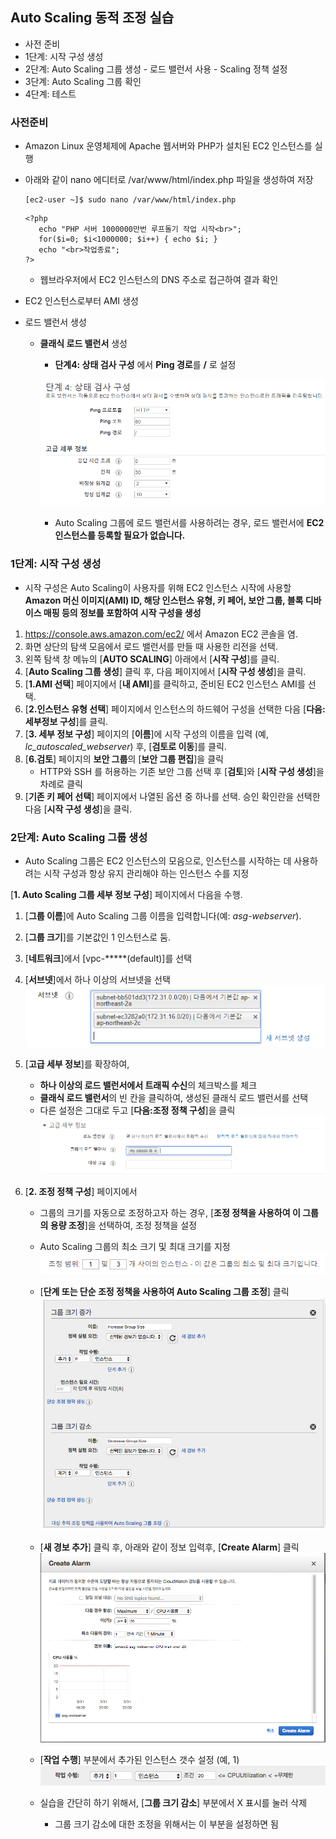## Auto Scaling 동적 조정 실습

- 사전 준비
- 1단계: 시작 구성 생성
- 2단계: Auto Scaling 그룹 생성
		- 로드 밸런서 사용
		- Scaling  정책 설정
- 3단계: Auto Scaling 그룹 확인
- 4단계: 테스트

### 사전준비
- Amazon Linux 운영체제에 Apache 웹서버와 PHP가 설치된 EC2 인스턴스를 실행
- 아래와 같이 nano 에디터로 /var/www/html/index.php 파일을 생성하여 저장

	```
	[ec2-user ~]$ sudo nano /var/www/html/index.php
	```

	```
	<?php
	   echo "PHP 서버 1000000만번 루프돌기 작업 시작<br>";
	   for($i=0; $i<1000000; $i++) { echo $i; }
	   echo "<br>작업종료";
	?>

	```
	- 웹브라우저에서 EC2 인스턴스의 DNS 주소로 접근하여 결과 확인

- EC2 인스턴스로부터 AMI 생성
- 로드 밸런서 생성
	- **클래식 로드 밸런서** 생성
		- **단계4: 상태 검사 구성** 에서 **Ping 경로**를 **/** 로 설정

		![](images/auto-scaling-classic-lb-creation.png)

		- Auto Scaling 그룹에 로드 밸런서를 사용하려는 경우, 로드 밸런서에 **EC2 인스턴스를 등록할 필요가 없습니다.**

### 1단계: 시작 구성 생성
- 시작 구성은 Auto Scaling이 사용자를 위해 EC2 인스턴스 시작에 사용할 **Amazon 머신 이미지(AMI) ID, 해당 인스턴스 유형, 키 페어, 보안 그룹, 블록 디바이스 매핑 등의 정보를 포함하여 시작 구성을 생성**


1. https://console.aws.amazon.com/ec2/ 에서 Amazon EC2 콘솔을 염.
2. 화면 상단의 탐색 모음에서 로드 밸런서를 만들 때 사용한 리전을 선택.
3. 왼쪽 탐색 창 메뉴의 [**AUTO SCALING**] 아래에서 [**시작 구성**]를 클릭.
4. [**Auto Scaling 그룹 생성**] 클릭 후, 다음 페이지에서 [**시작 구성 생성**]을 클릭.
5. [**1.AMI 선택**] 페이지에서 [**내 AMI**]를 클릭하고, 준비된 EC2 인스턴스 AMI를 선택.
6. [**2.인스턴스 유형 선택**] 페이지에서 인스턴스의 하드웨어 구성을 선택한 다음 [**다음: 세부정보 구성**]를 클릭.
7. [**3. 세부 정보 구성**] 페이지의 [**이름**]에 시작 구성의 이름을 입력 (예, *lc\_autoscaled\_webserver*) 후, [**검토로 이동**]를 클릭.
8. [**6.검토**] 페이지의 **보안 그룹**의  [**보안 그룹 편집**]을 클릭
	- HTTP와 SSH 를 허용하는 기존 보안 그룹 선택 후 [**검토**]와 [**시작 구성 생성**]을 차례로 클릭
9. [**기존 키 페어 선택**] 페이지에서 나열된 옵션 중 하나를 선택. 승인 확인란을 선택한 다음 [**시작 구성 생성**]을 클릭.


### 2단계: Auto Scaling 그룹 생성
- Auto Scaling 그룹은 EC2 인스턴스의 모음으로, 인스턴스를 시작하는 데 사용하려는 시작 구성과 항상 유지 관리해야 하는 인스턴스 수를 지정

[**1. Auto Scaling 그룹 세부 정보 구성**] 페이지에서 다음을 수행.

1. [**그룹 이름**]에 Auto Scaling 그룹 이름을 입력합니다(예: *asg-webserver*).
2. [**그룹 크기**]를 기본값인 1 인스턴스로 둠.
3. [**네트워크**]에서 [vpc-*****(default)]를 선택
4. [**서브넷**]에서 하나 이상의 서브넷을 선택
	![](images/auto-scaling-subnet-config.png)

5. [**고급 세부 정보**]를 확장하여,
	- **하나 이상의 로드 밸런서에서 트래픽 수신**의 체크박스를 체크
	- **클래식 로드 밸런서**의 빈 칸을 클릭하여, 생성된 클래식 로드 밸런서를 선택
	- 다른 설정은 그대로 두고 [**다음:조정 정책 구성**]을 클릭
	![](images/auto-scaling-advanced-details.png)

6. [**2. 조정 정책 구성**]  페이지에서
	- 그룹의 크기를 자동으로  조정하고자 하는 경우, [**조정 정책을 사용하여 이 그룹의 용량 조정**]을 선택하여, 조정 정책을 설정
	- Auto Scaling 그룹의 최소 크기 및 최대 크기를 지정
		![](images/auto-scaling-size.png)

	- [**단계 또는 단순 조정 정책을 사용하여 Auto Scaling 그룹 조정**] 클릭
		![](images/auto-scaling-adjusting-group-size.png)
		
	- [**새 경보 추가**] 클릭 후, 아래와 같이 정보 입력후, [**Create Alarm**] 클릭
		![](images/auto-scaling-create-alarm.png)
	
	- [**작업 수행**] 부분에서 추가된 인스턴스 갯수 설정 (예, 1)
	 	![](images/auto-scaling-instance-add.png)
	 	
	- 실습을 간단히 하기 위해서, [**그룹 크기 감소**] 부분에서 X 표시를 눌러 삭제
		- 그룹 크기 감소에 대한 조정을 위해서는 이 부분을 설정하면 됨
	
	<!--
	- **그룹 크기 조정** (대상 추적 조정 정책을 가진 Auto Scaling 그룹 만들기)
		- **지표 유형** 항목 중에 한 가지 선택. 예, *평균 CPU 사용률*
		- **대상 값** 지정, 예, *20*
-->
	- [**검토**] 클릭.

7. [**Auto Scaling 그룹 생성**] 클릭

### 3단계: Auto Scaling 그룹 확인
1. [**Auto Scaling 그룹**] 페이지에서 방금 생성한 Auto Scaling 그룹을 선택합니다.
2. [**활동 기록**] 탭의 [**상태**] 열에 Auto Scaling 그룹에서 인스턴스를 시작했는지 여부가 표시됩니다.
3. [**인스턴스**] 탭의 [**수명 주기**] 열에 인스턴스의 상태가 표시됩니다. 인스턴스를 시작하는 데 약간 시간이 걸립니다. 인스턴스가 시작되면 해당 수명 주기 상태가 **InService**로 변경됩니다.
	- [**상태**] 열에 해당 인스턴스에 대한 EC2 인스턴스 상태 확인 결과가 표시됩니다.
5. [**조정 정책**] 탭에서 Auto Scaling 그룹에 대해 만든 정책을 확인할 수 있습니다.

### 4단계: 테스트

#### 아파지 웹서버 성능검사도구 : ab (apache benchmarking)
- 형식

	ab [-n request] [ -c concurrency] http://hostname

- 예: http://load-balancer-dns-addresss로 동시 1000개의 요청을 10000번 보냄

	ab –n 10000 –c 1000 http://load-balancer-dns-addresss

![](images/apache-benchmarking.png)

#### 테스트 절차
1. Auto scaling에 의해 생성된 EC2 인스턴스에 연결하고, **top** 명령어를 실행하여 현재 **CPU 사용률**을 포함하여 시스템의 분석정보를 모니터링 한다.
	
	[ec2-user@ip-xxx-xx-xx-xx ~]$ top
	
	![](images/auto-scaling-top.png)
	
1. Apache가 설치된 EC2 인스턴스를 실행시키고, 이 인스턴스에 ssh로 접속한다.
2. Auto Scaling 그룹에 설정된 클래식 로드 밸런서 DNS 주소로 밴치마킹 요청을 보냄

	[ec2-user@ip-xxx-xx-xx-xx ~]$ ab –n 100000 –c 3 http://*load-balancer-dns-addresss*/index.php

3. AWS의 CloudWatch로 접속
	- 화면 상단의 Services를 클릭하여 전체 서비스 목록이 보이면, **관리도구** 하위에 **CloudWatch** 가 있음

4. **경보**가 발생되면, [**AUTO SCALING**]의 [**Auto Scaling 그룹**]에서 인스턴스가 확장되었는지 확인
	![](images/auto-scaling-result.png)

	- ([**인스턴스**]의 [**인스턴스**] 화면에서도 새로이 확장된 인스턴스들을 확인할 수 있음)

	


